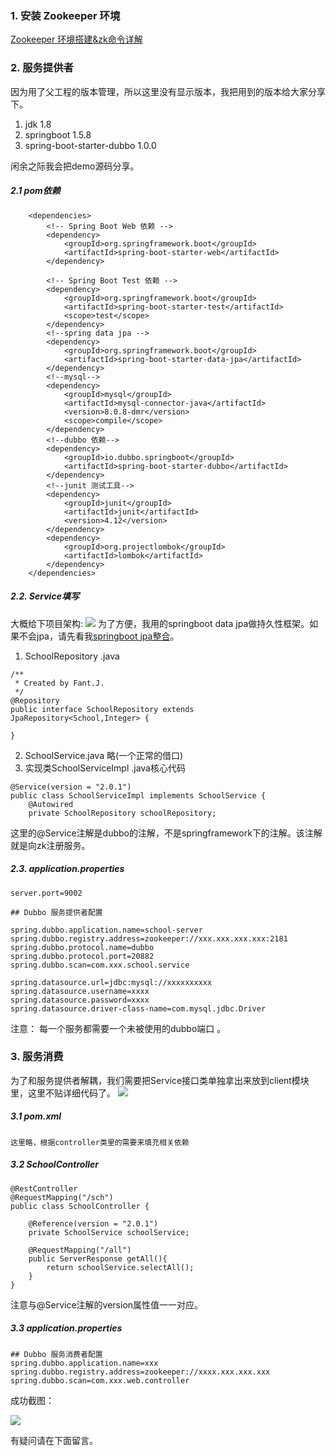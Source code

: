 ### 1. 安装 Zookeeper 环境
[Zookeeper 环境搭建&zk命令详解](https://www.jianshu.com/p/c984e5b4dc02)

### 2. 服务提供者

因为用了父工程的版本管理，所以这里没有显示版本，我把用到的版本给大家分享下。

1. jdk 1.8
2. springboot 1.5.8
3. spring-boot-starter-dubbo 1.0.0

闲余之际我会把demo源码分享。

##### 2.1 pom依赖
```
    <dependencies>
        <!-- Spring Boot Web 依赖 -->
        <dependency>
            <groupId>org.springframework.boot</groupId>
            <artifactId>spring-boot-starter-web</artifactId>
        </dependency>

        <!-- Spring Boot Test 依赖 -->
        <dependency>
            <groupId>org.springframework.boot</groupId>
            <artifactId>spring-boot-starter-test</artifactId>
            <scope>test</scope>
        </dependency>
        <!--spring data jpa -->
        <dependency>
            <groupId>org.springframework.boot</groupId>
            <artifactId>spring-boot-starter-data-jpa</artifactId>
        </dependency>
        <!--mysql-->
        <dependency>
            <groupId>mysql</groupId>
            <artifactId>mysql-connector-java</artifactId>
            <version>8.0.8-dmr</version>
            <scope>compile</scope>
        </dependency>
        <!--dubbo 依赖-->
        <dependency>
            <groupId>io.dubbo.springboot</groupId>
            <artifactId>spring-boot-starter-dubbo</artifactId>
        </dependency>
        <!--junit 测试工具-->
        <dependency>
            <groupId>junit</groupId>
            <artifactId>junit</artifactId>
            <version>4.12</version>
        </dependency>
        <dependency>
            <groupId>org.projectlombok</groupId>
            <artifactId>lombok</artifactId>
        </dependency>
    </dependencies>

```
##### 2.2. Service填写
大概给下项目架构:
![](https://upload-images.jianshu.io/upload_images/5786888-a05bc3bb67e3a211.png?imageMogr2/auto-orient/strip%7CimageView2/2/w/1240)
为了方便，我用的springboot data jpa做持久性框架。如果不会jpa，请先看我[springboot jpa整合](https://www.jianshu.com/p/3b31270a44b1)。
1. SchoolRepository .java
```
/**
 * Created by Fant.J.
 */
@Repository
public interface SchoolRepository extends JpaRepository<School,Integer> {

}
```
2. SchoolService.java 略(一个正常的借口)
3. 实现类SchoolServiceImpl .java核心代码
```
@Service(version = "2.0.1")
public class SchoolServiceImpl implements SchoolService {
    @Autowired
    private SchoolRepository schoolRepository;

```
这里的@Service注解是dubbo的注解，不是springframework下的注解。该注解就是向zk注册服务。
##### 2.3. application.properties
```
server.port=9002

## Dubbo 服务提供者配置

spring.dubbo.application.name=school-server
spring.dubbo.registry.address=zookeeper://xxx.xxx.xxx.xxx:2181
spring.dubbo.protocol.name=dubbo
spring.dubbo.protocol.port=20882
spring.dubbo.scan=com.xxx.school.service

spring.datasource.url=jdbc:mysql://xxxxxxxxxx
spring.datasource.username=xxxx
spring.datasource.password=xxxx
spring.datasource.driver-class-name=com.mysql.jdbc.Driver
```
注意： 每一个服务都需要一个未被使用的dubbo端口 。
### 3. 服务消费
为了和服务提供者解耦，我们需要把Service接口类单独拿出来放到client模块里，这里不贴详细代码了。
![](https://upload-images.jianshu.io/upload_images/5786888-a4bca55f35dceb46.png?imageMogr2/auto-orient/strip%7CimageView2/2/w/1240)

##### 3.1 pom.xml
```
这里略，根据controller类里的需要来填充相关依赖
```
##### 3.2 SchoolController
```
@RestController
@RequestMapping("/sch")
public class SchoolController {

    @Reference(version = "2.0.1")
    private SchoolService schoolService;

    @RequestMapping("/all")
    public ServerResponse getAll(){
        return schoolService.selectAll();
    }
}
```
注意与@Service注解的version属性值一一对应。
##### 3.3 application.properties
```
## Dubbo 服务消费者配置
spring.dubbo.application.name=xxx
spring.dubbo.registry.address=zookeeper://xxxx.xxx.xxx.xxx
spring.dubbo.scan=com.xxx.web.controller
```

成功截图：

![](https://upload-images.jianshu.io/upload_images/5786888-67aa4b93fba140f5.png?imageMogr2/auto-orient/strip%7CimageView2/2/w/1240)

有疑问请在下面留言。
